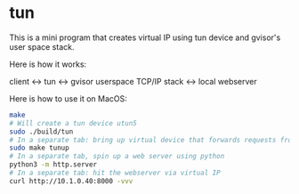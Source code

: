 # tun

This is a mini program that creates virtual IP using tun device and gvisor's user space stack.

Here is how it works:

client <-> tun <-> gvisor userspace TCP/IP stack <-> local webserver

Here is how to use it on MacOS:

```bash
make
# Will create a tun device utun5
sudo ./build/tun
# In a separate tab: bring up virtual device that forwards requests from 10.0.1.30 to 10.0.1.40
sudo make tunup
# In a separate tab, spin up a web server using python
python3 -m http.server
# In a separate tab: hit the webserver via virtual IP
curl http://10.1.0.40:8000 -vvv
```
